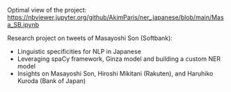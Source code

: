 Optimal view of the project:
https://nbviewer.jupyter.org/github/AkimParis/ner_japanese/blob/main/Masa_SB.ipynb 

Research project on tweets of Masayoshi Son (Softbank):

* Linguistic specificities for NLP in Japanese
* Leveraging spaCy framework, Ginza model and building a custom NER model
* Insights on Masayoshi Son, Hiroshi Mikitani (Rakuten), and Haruhiko Kuroda (Bank of Japan)
